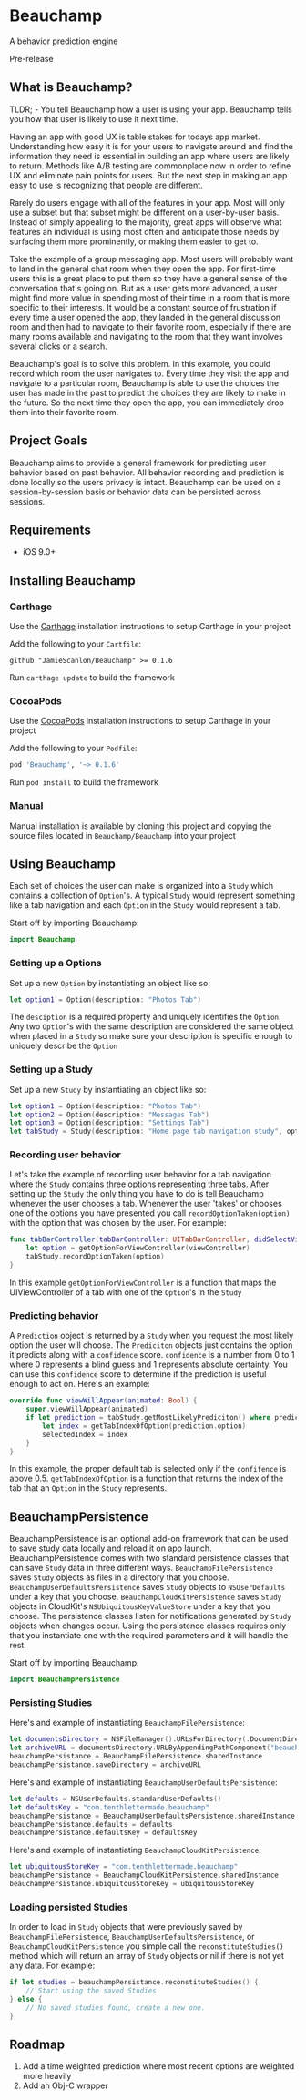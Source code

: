 # Beauchamp
A behavior prediction engine

Pre-release

## What is Beauchamp?

TLDR; - You tell Beauchamp how a user is using your app. Beauchamp tells you how that user is likely to use it next time.

Having an app with good UX is table stakes for todays app market. Understanding how easy it is for your users to navigate around and find the information they need is essential in building an app where users are likely to return. Methods like A/B testing are commonplace now in order to refine UX and eliminate pain points for users. But the next step in making an app easy to use is recognizing that people are different.

Rarely do users engage with all of the features in your app. Most will only use a subset but that subset might be different on a user-by-user basis. Instead of simply appealing to the majority, great apps will observe what features an individual is using most often and anticipate those needs by surfacing them more prominently, or making them easier to get to.

Take the example of a group messaging app. Most users will probably want to land in the general chat room when they open the app. For first-time users this is a great place to put them so they have a general sense of the conversation that's going on. But as a user gets more advanced, a user might find more value in spending most of their time in a room that is more specific to their interests. It would be a constant source of frustration if every time a user opened the app, they landed in the general discussion room and then had to navigate to their favorite room, especially if there are many rooms available and navigating to the room that they want involves several clicks or a search.

Beauchamp's goal is to solve this problem. In this example, you could record which room the user navigates to. Every time they visit the app and navigate to a particular room, Beauchamp is able to use the choices the user has made in the past to predict the choices they are likely to make in the future. So the next time they open the app, you can immediately drop them into their favorite room.

## Project Goals

Beauchamp aims to provide a general framework for predicting user behavior based on past behavior. All behavior recording and prediction is done locally so the users privacy is intact. Beauchamp can be used on a session-by-session basis or behavior data can be persisted across sessions.

## Requirements

- iOS 9.0+

## Installing Beauchamp

### Carthage

Use the [Carthage](https://github.com/Carthage/Carthage) installation instructions to setup Carthage in your project

Add the following to your `Cartfile`:

```ogdl
github "JamieScanlon/Beauchamp" >= 0.1.6
```

Run `carthage update` to build the framework

### CocoaPods

Use the [CocoaPods](http://cocoapods.org) installation instructions to setup Carthage in your project

Add the following to your `Podfile`:

```ruby
pod 'Beauchamp', '~> 0.1.6'
```

Run `pod install` to build the framework

### Manual

Manual installation is available by cloning this project and copying the source files located in `Beauchamp/Beauchamp` into your project

## Using Beauchamp

Each set of choices the user can make is organized into a `Study` which contains a collection of `Option`'s. A typical `Study` would represent something like a tab navigation and each `Option` in the `Study` would represent a tab.

Start off by importing Beauchamp:
```swift
import Beauchamp
```

### Setting up a Options

Set up a new `Option` by instantiating an object like so:

```swift
let option1 = Option(description: "Photos Tab")
```

The `desciption` is a required property and uniquely identifies the `Option`. Any two `Option`'s with the same description are considered the same object when placed in a `Study` so make sure your description is specific enough to uniquely describe the `Option`

### Setting up a Study

Set up a new `Study` by instantiating an object like so:

```swift
let option1 = Option(description: "Photos Tab")
let option2 = Option(description: "Messages Tab")
let option3 = Option(description: "Settings Tab")
let tabStudy = Study(description: "Home page tab navigation study", options: [option1, option2, option3])
```

### Recording user behavior

Let's take the example of recording user behavior for a tab navigation where the `Study` contains three options representing three tabs. After setting up the `Study` the only thing you have to do is tell Beauchamp whenever the user chooses a tab. Whenever the user 'takes' or chooses one of the options you have presented you call `recordOptionTaken(option)` with the option that was chosen by the user. For example:

```swift
func tabBarController(tabBarController: UITabBarController, didSelectViewController viewController: UIViewController) {
    let option = getOptionForViewController(viewController)
    tabStudy.recordOptionTaken(option)
}
```

In this example `getOptionForViewController` is a function that maps the UIViewController of a tab with one of the `Option`'s in the `Study`

### Predicting behavior

A `Prediction` object is returned by a `Study` when you request the most likely option the user will choose. The `Prediciton` objects just contains the option it predicts along with a `confidence` score. `confidence` is a number from 0 to 1 where 0 represents a blind guess and 1 represents absolute certainty. You can use this `confidence` score to determine if the prediction is useful enough to act on. Here's an example:

```swift
override func viewWillAppear(animated: Bool) {
    super.viewWillAppear(animated)
	if let prediction = tabStudy.getMostLikelyPrediciton() where prediction.confidence > 0.5 {
		let index = getTabIndexOfOption(prediction.option)
		selectedIndex = index
	}
}
```

In this example, the proper default tab is selected only if the `confifence` is above 0.5. `getTabIndexOfOption` is a function that returns the index of the tab that an `Option` in the `Study` represents.

## BeauchampPersistence

BeauchampPersistence is an optional add-on framework that can be used to save study data locally and reload it on app launch. BeauchampPersistence comes with two standard persistence classes that can save `Study` data in three different ways. `BeauchampFilePersistence` saves `Study` objects as files in a directory that you choose. `BeauchampUserDefaultsPersistence` saves `Study` objects to `NSUserDefaults` under a key that you choose. `BeauchampCloudKitPersistence` saves `Study` objects in CloudKit's `NSUbiquitousKeyValueStore` under a key that you choose. The persistence classes listen for notifications generated by `Study` objects when changes occur. Using the persistence classes requires only that you instantiate one with the required parameters and it will handle the rest.

Start off by importing Beauchamp:
```swift
import BeauchampPersistence
```

### Persisting Studies

Here's and example of instantiating `BeauchampFilePersistence`:

```swift
let documentsDirectory = NSFileManager().URLsForDirectory(.DocumentDirectory, inDomains: .UserDomainMask).first!
let archiveURL = documentsDirectory.URLByAppendingPathComponent("beauchamp")
beauchampPersistance = BeauchampFilePersistence.sharedInstance
beauchampPersistance.saveDirectory = archiveURL
```

Here's and example of instantiating `BeauchampUserDefaultsPersistence`:

```swift
let defaults = NSUserDefaults.standardUserDefaults()
let defaultsKey = "com.tenthlettermade.beauchamp"
beauchampPersistance = BeauchampUserDefaultsPersistence.sharedInstance
beauchampPersistance.defaults = defaults
beauchampPersistance.defaultsKey = defaultsKey
```

Here's and example of instantiating `BeauchampCloudKitPersistence`:

```swift
let ubiquitousStoreKey = "com.tenthlettermade.beauchamp"
beauchampPersistance = BeauchampCloudKitPersistence.sharedInstance
beauchampPersistance.ubiquitousStoreKey = ubiquitousStoreKey
```

### Loading persisted Studies

In order to load in `Study` objects that were previously saved by `BeauchampFilePersistence`, `BeauchampUserDefaultsPersistence`, or `BeauchampCloudKitPersistence` you simple call the `reconstituteStudies()` method which will return an array of `Study` objects or nil if there is not yet any data. For example:

```swift
if let studies = beauchampPersistance.reconstituteStudies() {
	// Start using the saved Studies
} else {
	// No saved studies found, create a new one.
}
```

## Roadmap
1. Add a time weighted prediction where most recent options are weighted more heavily
2. Add an Obj-C wrapper
